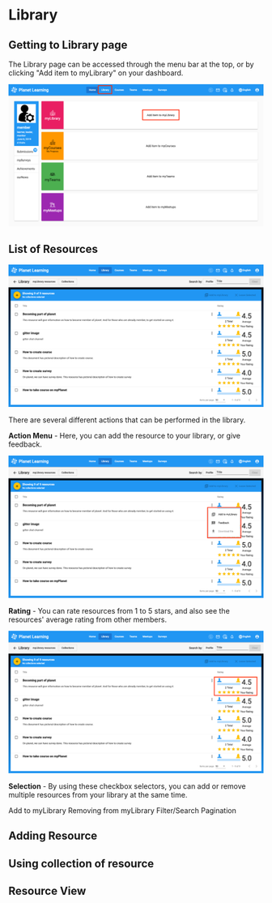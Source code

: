 # Library

## Getting to Library page
The Library page can be accessed through the menu bar at the top, or by clicking "Add item to myLibrary" on your dashboard.

![](images/planet-home-library.png)

## List of Resources
![](images/planet-library.png)

There are several different actions that can be performed in the library.

**Action Menu** - Here, you can add the resource to your library, or give feedback.

![](images/planet-library-action-menu.png)

**Rating** - You can rate resources from 1 to 5 stars, and also see the resources' average rating from other members.

![](images/planet-library-rating.png)

**Selection** - By using these checkbox selectors, you can add or remove multiple resources from your library at the same time.

Add to myLibrary
Removing from myLibrary
Filter/Search
Pagination
## Adding Resource
## Using collection of resource
## Resource View
